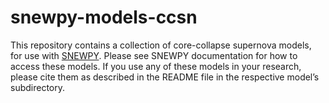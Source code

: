 # snewpy-models-ccsn
This repository contains a collection of core-collapse supernova models, for use with [SNEWPY](https://github.com/SNEWS2/snewpy/).
Please see SNEWPY documentation for how to access these models. If you use any of these models in your research, please cite them as described in the README file in the respective model’s subdirectory.
